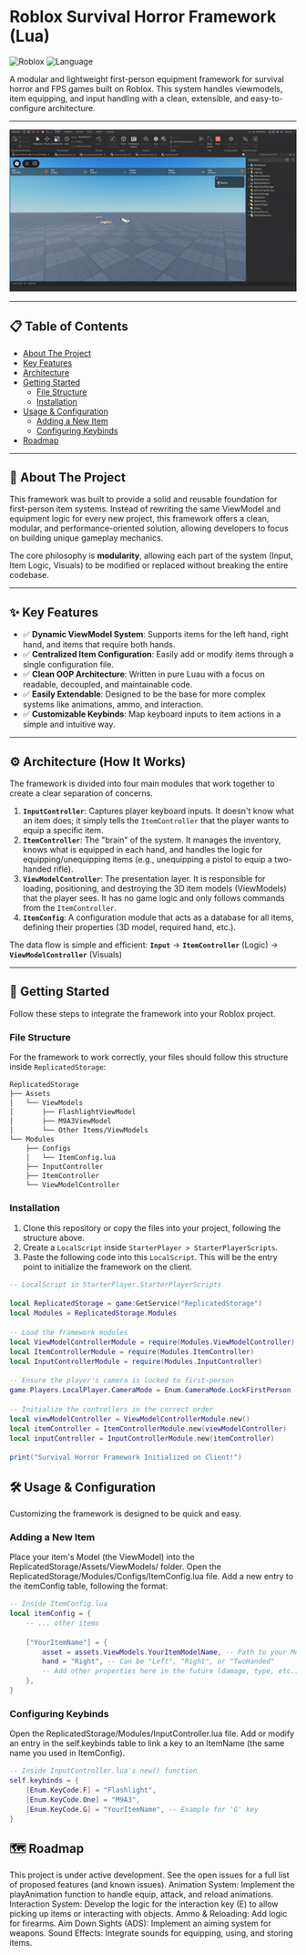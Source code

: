 # Roblox Survival Horror Framework (Lua)

![Roblox](https://img.shields.io/badge/Platform-Roblox-red?style=for-the-badge&logo=roblox)
![Language](https://img.shields.io/badge/Language-Luau-blue?style=for-the-badge)

A modular and lightweight first-person equipment framework for survival horror and FPS games built on Roblox. This system handles viewmodels, item equipping, and input handling with a clean, extensible, and easy-to-configure architecture.

---

![placeholder_gif](https://github.com/victorebouvie/survivalhorror-framework/blob/main/ProjectdemoGIF.gif?raw=true)

---

## 📋 Table of Contents

*   [About The Project](#-about-the-project)
*   [Key Features](#-key-features)
*   [Architecture](#️-architecture-how-it-works)
*   [Getting Started](#-getting-started)
    *   [File Structure](#file-structure)
    *   [Installation](#installation)
*   [Usage & Configuration](#️-usage--configuration)
    *   [Adding a New Item](#adding-a-new-item)
    *   [Configuring Keybinds](#configuring-keybinds)
*   [Roadmap](#️-roadmap)

---

## 📖 About The Project

This framework was built to provide a solid and reusable foundation for first-person item systems. Instead of rewriting the same ViewModel and equipment logic for every new project, this framework offers a clean, modular, and performance-oriented solution, allowing developers to focus on building unique gameplay mechanics.

The core philosophy is **modularity**, allowing each part of the system (Input, Item Logic, Visuals) to be modified or replaced without breaking the entire codebase.

---

## ✨ Key Features

*   ✅ **Dynamic ViewModel System**: Supports items for the left hand, right hand, and items that require both hands.
*   ✅ **Centralized Item Configuration**: Easily add or modify items through a single configuration file.
*   ✅ **Clean OOP Architecture**: Written in pure Luau with a focus on readable, decoupled, and maintainable code.
*   ✅ **Easily Extendable**: Designed to be the base for more complex systems like animations, ammo, and interaction.
*   ✅ **Customizable Keybinds**: Map keyboard inputs to item actions in a simple and intuitive way.

---

## ⚙️ Architecture (How It Works)

The framework is divided into four main modules that work together to create a clear separation of concerns.

1.  **`InputController`**: Captures player keyboard inputs. It doesn't know what an item does; it simply tells the `ItemController` that the player wants to equip a specific item.
2.  **`ItemController`**: The "brain" of the system. It manages the inventory, knows what is equipped in each hand, and handles the logic for equipping/unequipping items (e.g., unequipping a pistol to equip a two-handed rifle).
3.  **`ViewModelController`**: The presentation layer. It is responsible for loading, positioning, and destroying the 3D item models (ViewModels) that the player sees. It has no game logic and only follows commands from the `ItemController`.
4.  **`ItemConfig`**: A configuration module that acts as a database for all items, defining their properties (3D model, required hand, etc.).

The data flow is simple and efficient:
**`Input`** → **`ItemController`** (Logic) → **`ViewModelController`** (Visuals)

---

## 🚀 Getting Started

Follow these steps to integrate the framework into your Roblox project.

### File Structure

For the framework to work correctly, your files should follow this structure inside `ReplicatedStorage`:

```
ReplicatedStorage
├── Assets
│   └── ViewModels
│       ├── FlashlightViewModel
│       ├── M9A3ViewModel
│       └── Other Items/ViewModels
└── Modules
    ├── Configs
    │   └── ItemConfig.lua
    ├── InputController
    ├── ItemController
    └── ViewModelController
```

### Installation

1.  Clone this repository or copy the files into your project, following the structure above.
2.  Create a `LocalScript` inside `StarterPlayer > StarterPlayerScripts`.
3.  Paste the following code into this `LocalScript`. This will be the entry point to initialize the framework on the client.

```lua
-- LocalScript in StarterPlayer.StarterPlayerScripts

local ReplicatedStorage = game:GetService("ReplicatedStorage")
local Modules = ReplicatedStorage.Modules

-- Load the framework modules
local ViewModelControllerModule = require(Modules.ViewModelController)
local ItemControllerModule = require(Modules.ItemController)
local InputControllerModule = require(Modules.InputController)

-- Ensure the player's camera is locked to first-person
game.Players.LocalPlayer.CameraMode = Enum.CameraMode.LockFirstPerson

-- Initialize the controllers in the correct order
local viewModelController = ViewModelControllerModule.new()
local itemController = ItemControllerModule.new(viewModelController)
local inputController = InputControllerModule.new(itemController)

print("Survival Horror Framework Initialized on Client!")
```

## 🛠️ Usage & Configuration
Customizing the framework is designed to be quick and easy.

### Adding a New Item
Place your item's Model (the ViewModel) into the ReplicatedStorage/Assets/ViewModels/ folder.
Open the ReplicatedStorage/Modules/Configs/ItemConfig.lua file.
Add a new entry to the itemConfig table, following the format:

```lua
-- Inside ItemConfig.lua
local itemConfig = {
    -- ... other items
    
    ["YourItemName"] = {
        asset = assets.ViewModels.YourItemModelName, -- Path to your Model
        hand = "Right", -- Can be "Left", "Right", or "TwoHanded"
        -- Add other properties here in the future (damage, type, etc.)
    },
}
```

### Configuring Keybinds
Open the ReplicatedStorage/Modules/InputController.lua file.
Add or modify an entry in the self.keybinds table to link a key to an ItemName (the same name you used in ItemConfig).

```lua
-- Inside InputController.lua's new() function
self.keybinds = {
    [Enum.KeyCode.F] = "Flashlight",
    [Enum.KeyCode.One] = "M9A3",
    [Enum.KeyCode.G] = "YourItemName", -- Example for 'G' key
}
```

## 🗺️ Roadmap
This project is under active development. See the open issues for a full list of proposed features (and known issues).
Animation System: Implement the playAnimation function to handle equip, attack, and reload animations.
Interaction System: Develop the logic for the interaction key (E) to allow picking up items or interacting with objects.
Ammo & Reloading: Add logic for firearms.
Aim Down Sights (ADS): Implement an aiming system for weapons.
Sound Effects: Integrate sounds for equipping, using, and storing items.
